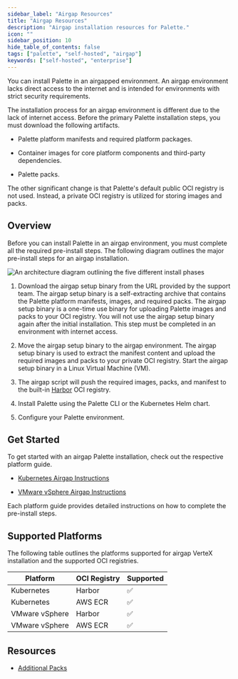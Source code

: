 ```yaml
---
sidebar_label: "Airgap Resources"
title: "Airgap Resources"
description: "Airgap installation resources for Palette."
icon: ""
sidebar_position: 10
hide_table_of_contents: false
tags: ["palette", "self-hosted", "airgap"]
keywords: ["self-hosted", "enterprise"]
---
```


You can install Palette in an airgapped environment. An airgap environment lacks direct access to the internet and is
intended for environments with strict security requirements.

The installation process for an airgap environment is different due to the lack of internet access. Before the primary
Palette installation steps, you must download the following artifacts.

- Palette platform manifests and required platform packages.

- Container images for core platform components and third-party dependencies.

- Palette packs.

The other significant change is that Palette's default public OCI registry is not used. Instead, a private OCI registry
is utilized for storing images and packs.

## Overview

Before you can install Palette in an airgap environment, you must complete all the required pre-install steps. The
following diagram outlines the major pre-install steps for an airgap installation.

![An architecture diagram outlining the five different install phases](/enterprise-version_air-gap-repo_overview-order-diagram.webp)

1. Download the airgap setup binary from the URL provided by the support team. The airgap setup binary is a
   self-extracting archive that contains the Palette platform manifests, images, and required packs. The airgap setup
   binary is a one-time use binary for uploading Palette images and packs to your OCI registry. You will not use the
   airgap setup binary again after the initial installation. This step must be completed in an environment with internet
   access.

2. Move the airgap setup binary to the airgap environment. The airgap setup binary is used to extract the manifest
   content and upload the required images and packs to your private OCI registry. Start the airgap setup binary in a
   Linux Virtual Machine (VM).

3. The airgap script will push the required images, packs, and manifest to the built-in [Harbor](https://goharbor.io/)
   OCI registry.

4. Install Palette using the Palette CLI or the Kubernetes Helm chart.

5. Configure your Palette environment.

## Get Started

To get started with an airgap Palette installation, check out the respective platform guide.

- [Kubernetes Airgap Instructions](../install-on-kubernetes/airgap-install/kubernetes-airgap-instructions.md)

- [VMware vSphere Airgap Instructions](../install-on-vmware/airgap-install/environment-setup/vmware-vsphere-airgap-instructions.md)

Each platform guide provides detailed instructions on how to complete the pre-install steps.

## Supported Platforms

The following table outlines the platforms supported for airgap VerteX installation and the supported OCI registries.

| **Platform**   | **OCI Registry** | **Supported** |
| -------------- | ---------------- | ------------- |
| Kubernetes     | Harbor           | ✅            |
| Kubernetes     | AWS ECR          | ✅            |
| VMware vSphere | Harbor           | ✅            |
| VMware vSphere | AWS ECR          | ✅            |

## Resources

- [Additional Packs](../airgap/supplemental-packs.md)
